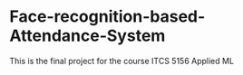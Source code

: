 # Face-recognition-based-Attendance-System
This is the final project for the course ITCS 5156 Applied ML
